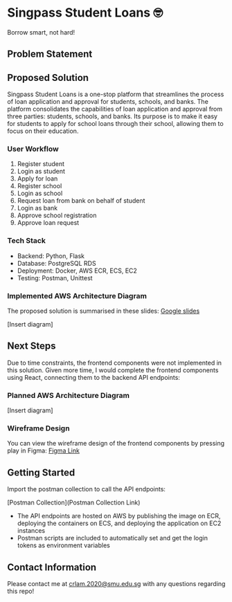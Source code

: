 # Singpass Student Loans 🤓

Borrow smart, not hard!

## Problem Statement



## Proposed Solution

Singpass Student Loans is a one-stop platform that streamlines the process of loan application and approval for students, schools, and banks. The platform consolidates the capabilities of loan application and approval from three parties: students, schools, and banks. Its purpose is to make it easy for students to apply for school loans through their school, allowing them to focus on their education.

### User Workflow

1. Register student
2. Login as student
3. Apply for loan
4. Register school
5. Login as school
6. Request loan from bank on behalf of student
7. Login as bank
8. Approve school registration
9. Approve loan request

### Tech Stack

- Backend: Python, Flask
- Database: PostgreSQL RDS
- Deployment: Docker, AWS ECR, ECS, EC2
- Testing: Postman, Unittest

### Implemented AWS Architecture Diagram

The proposed solution is summarised in these slides:
[Google slides](https://docs.google.com/presentation/d/1LMR1xFt_Micqpjxa6BNI5EU_axyO9E81o4LGhPyWpyI/edit?usp=sharing)

[Insert diagram]

## Next Steps

Due to time constraints, the frontend components were not implemented in this solution. Given more time, I would complete the frontend components using React, connecting them to the backend API endpoints: 

### Planned AWS Architecture Diagram

[Insert diagram]

### Wireframe Design

You can view the wireframe design of the frontend components by pressing play in Figma: [Figma Link](https://www.figma.com/file/e6XEYZ9C0bzVNIXoLTN8x6/NDI-Wireframes?type=design&node-id=0%3A1&mode=design&t=HioERFttNWKGEF7L-1)

## Getting Started

Import the postman collection to call the API endpoints:

[Postman Collection](Postman Collection Link)

- The API endpoints are hosted on AWS by publishing the image on ECR, deploying the containers on ECS, and deploying the application on EC2 instances
- Postman scripts are included to automatically set and get the login tokens as environment variables

## Contact Information
Please contact me at crlam.2020@smu.edu.sg with any questions regarding this repo!
